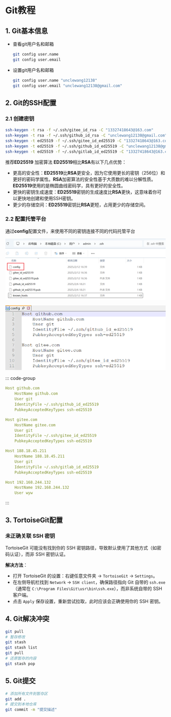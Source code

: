 # Git教程

## 1. Git基本信息

- 查看git用户名和邮箱

  ```bash
  git config user.name
  git config user.email
  ```

- 设置git用户名和邮箱

  ```bash
  git config user.name "unclewang12138"
  git config user.email "unclewang12138@gmail.com"
  ```

## 2. Git的SSH配置

### 2.1 创建密钥

```bash
ssh-keygen -t rsa -f ~/.ssh/gitee_id_rsa -C "13327418643@163.com"
ssh-keygen -t rsa -f ~/.ssh/github_id_rsa -C "unclewang12138@gmail.com"
ssh-keygen -t ed25519 -f ~/.ssh/gitee_id_ed25519 -C "13327418643@163.com"
ssh-keygen -t ed25519 -f ~/.ssh/github_id_ed25519 -C "unclewang12138@gmail.com"
ssh-keygen -t ed25519 -f ~/.ssh/gitlab_id_ed25519 -C "13327418643@163.com"
```

推荐**ED25519** 加密算法
**ED25519**相比**RSA**有以下几点优势：

- 更高的安全性：**ED25519**比**RSA**更安全，因为它使用更长的密钥（256位）和更好的密码学属性。**RSA**加密算法的安全性基于大质数的难以分解性质。**ED25519**使用的是椭圆曲线密码学，具有更好的安全性。
- 更快的密钥生成速度：**ED25519**密钥的生成速度比**RSA**更快，这意味着你可以更快地创建和使用SSH密钥。
- 更少的存储空间：**ED25519**密钥比**RSA**更短，占用更少的存储空间。

### 2.2 配置托管平台

通过**config**配置文件，来使用不同的密钥连接不同的代码托管平台

![image-20250212171034631](git/image-20250212171034631.png)

![image-20250212171038238](git/image-20250212171038238.png)

::: code-group

```yaml [GitHub]
Host github.com
	HostName github.com
	User git
	IdentityFile ~/.ssh/github_id_ed25519
	PubkeyAcceptedKeyTypes ssh-ed25519
```

```yaml [Gitee]
Host gitee.com
	HostName gitee.com
	User git
	IdentityFile ~/.ssh/gitee_id_ed25519
	PubkeyAcceptedKeyTypes ssh-ed25519
```

```yaml [GitLab]
Host 188.18.45.211
	HostName 188.18.45.211
	User git
	IdentityFile ~/.ssh/gitlab_id_ed25519
	PubkeyAcceptedKeyTypes ssh-ed25519
```

```yaml [虚拟机]
Host 192.168.244.132
	HostName 192.168.244.132
	User wyw
```

:::

## 3. TortoiseGit配置

### 未正确关联 SSH 密钥

TortoiseGit 可能没有找到你的 SSH 密钥路径，导致默认使用了其他方式（如密码认证），而非 SSH 密钥认证。

**解决方法**：

- 打开 TortoiseGit 的设置：右键任意文件夹 → `TortoiseGit` → `Settings`。
- 在左侧导航栏找到 `Network` → `SSH client`，确保路径指向 Git 自带的 `ssh.exe`（通常在 `C:\Program Files\Git\usr\bin\ssh.exe`），而非系统自带的 SSH 客户端。
- 点击 `Apply` 保存设置，重新尝试拉取，此时应该会正确使用你的 SSH 密钥。

## 4. Git解决冲突

```bash
git pull
# 暂存修改
git stash
git stash list
git pull
# 还原暂存的内容
git stash pop 
```

## 5. Git提交

```bash
# 添加所有文件到暂存区
git add .
# 提交到本地仓库
git commit -m "提交描述"
```

